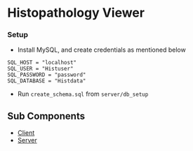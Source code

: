 # Histopathology Viewer

### Setup
- Install MySQL, and create credentials as mentioned below
```
SQL_HOST = "localhost"
SQL_USER = "Histuser"
SQL_PASSWORD = "password"
SQL_DATABASE = "Histdata"
```
- Run `create_schema.sql` from `server/db_setup`

## Sub Components

- [Client](./Readme_Assets/Client/Client.md)
- [Server](./Readme_Assets/Server/Server.md)
